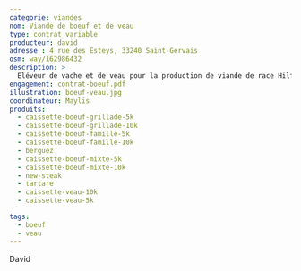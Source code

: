 ```yaml
---
categorie: viandes
nom: Viande de boeuf et de veau
type: contrat variable
producteur: david
adresse : 4 rue des Esteys, 33240 Saint-Gervais
osm: way/162986432
description: >
  Eléveur de vache et de veau pour la production de viande de race Hilford
engagement: contrat-boeuf.pdf
illustration: boeuf-veau.jpg
coordinateur: Maylis
produits:
  - caissette-boeuf-grillade-5k
  - caissette-boeuf-grillade-10k
  - caissette-boeuf-famille-5k
  - caissette-boeuf-famille-10k
  - berguez
  - caissette-boeuf-mixte-5k
  - caissette-boeuf-mixte-10k
  - new-steak
  - tartare
  - caissette-veau-10k
  - caissette-veau-5k   

tags:
  - boeuf
  - veau
---
```


David
